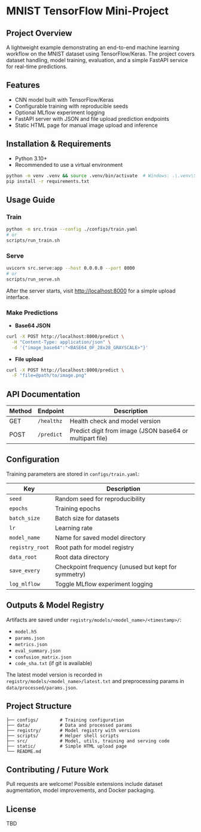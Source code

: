 # MNIST TensorFlow Mini-Project

## Project Overview
A lightweight example demonstrating an end-to-end machine learning workflow on the MNIST dataset using TensorFlow/Keras. The project covers dataset handling, model training, evaluation, and a simple FastAPI service for real-time predictions.

## Features
- CNN model built with TensorFlow/Keras
- Configurable training with reproducible seeds
- Optional MLflow experiment logging
- FastAPI server with JSON and file upload prediction endpoints
- Static HTML page for manual image upload and inference

## Installation & Requirements
- Python 3.10+
- Recommended to use a virtual environment

```bash
python -m venv .venv && source .venv/bin/activate  # Windows: .\.venv\Scripts\activate
pip install -r requirements.txt
```

## Usage Guide
### Train
```bash
python -m src.train --config ./configs/train.yaml
# or
scripts/run_train.sh
```

### Serve
```bash
uvicorn src.serve:app --host 0.0.0.0 --port 8000
# or
scripts/run_serve.sh
```
After the server starts, visit <http://localhost:8000> for a simple upload interface.

### Make Predictions
- **Base64 JSON**
```bash
curl -X POST http://localhost:8000/predict \
  -H "Content-Type: application/json" \
  -d '{"image_base64":"<BASE64_OF_28x28_GRAYSCALE>"}'
```
- **File upload**
```bash
curl -X POST http://localhost:8000/predict \
  -F "file=@path/to/image.png"
```

## API Documentation
| Method | Endpoint | Description |
|--------|----------|-------------|
| GET | `/healthz` | Health check and model version |
| POST | `/predict` | Predict digit from image (JSON base64 or multipart file) |

## Configuration
Training parameters are stored in `configs/train.yaml`:

| Key | Description |
|-----|-------------|
| `seed` | Random seed for reproducibility |
| `epochs` | Training epochs |
| `batch_size` | Batch size for datasets |
| `lr` | Learning rate |
| `model_name` | Name for saved model directory |
| `registry_root` | Root path for model registry |
| `data_root` | Root data directory |
| `save_every` | Checkpoint frequency (unused but kept for symmetry) |
| `log_mlflow` | Toggle MLflow experiment logging |

## Outputs & Model Registry
Artifacts are saved under `registry/models/<model_name>/<timestamp>/`:
- `model.h5`
- `params.json`
- `metrics.json`
- `eval_summary.json`
- `confusion_matrix.json`
- `code_sha.txt` (if git is available)

The latest model version is recorded in `registry/models/<model_name>/latest.txt` and preprocessing params in `data/processed/params.json`.

## Project Structure
```
├── configs/        # Training configuration
├── data/           # Data and processed params
├── registry/       # Model registry with versions
├── scripts/        # Helper shell scripts
├── src/            # Model, utils, training and serving code
├── static/         # Simple HTML upload page
└── README.md
```

## Contributing / Future Work
Pull requests are welcome! Possible extensions include dataset augmentation, model improvements, and Docker packaging.

## License
TBD